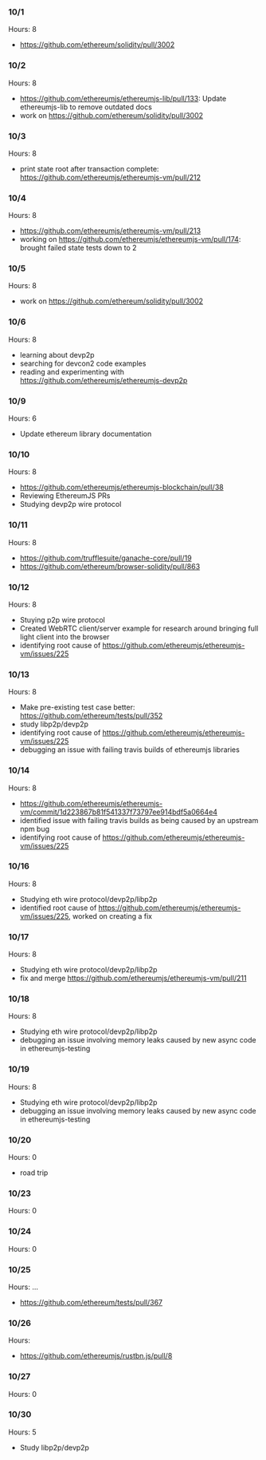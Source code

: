 ### 10/1 
Hours: 8 
 - https://github.com/ethereum/solidity/pull/3002

### 10/2
Hours: 8
 - https://github.com/ethereumjs/ethereumjs-lib/pull/133: Update ethereumjs-lib to remove outdated docs
 - work on https://github.com/ethereum/solidity/pull/3002

### 10/3
Hours: 8
 - print state root after transaction complete: https://github.com/ethereumjs/ethereumjs-vm/pull/212

### 10/4
Hours: 8
 - https://github.com/ethereumjs/ethereumjs-vm/pull/213
 - working on https://github.com/ethereumjs/ethereumjs-vm/pull/174: brought failed state tests down to 2

### 10/5
Hours: 8
 - work on https://github.com/ethereum/solidity/pull/3002

### 10/6
Hours: 8
 - learning about devp2p
 - searching for devcon2 code examples
 - reading and experimenting with https://github.com/ethereumjs/ethereumjs-devp2p

### 10/9
Hours: 6
 - Update ethereum library documentation

### 10/10
Hours: 8
 - https://github.com/ethereumjs/ethereumjs-blockchain/pull/38
 - Reviewing EthereumJS PRs
 - Studying devp2p wire protocol

### 10/11
Hours: 8
 - https://github.com/trufflesuite/ganache-core/pull/19
 - https://github.com/ethereum/browser-solidity/pull/863

### 10/12
Hours: 8
 - Stuying p2p wire protocol
 - Created WebRTC client/server example for research around bringing full light client into the browser
 - identifying root cause of https://github.com/ethereumjs/ethereumjs-vm/issues/225

### 10/13
Hours: 8
 - Make pre-existing test case better: https://github.com/ethereum/tests/pull/352
 - study libp2p/devp2p
 - identifying root cause of https://github.com/ethereumjs/ethereumjs-vm/issues/225
 - debugging an issue with failing travis builds of ethereumjs libraries

### 10/14
Hours: 8
 - https://github.com/ethereumjs/ethereumjs-vm/commit/1d223867b81f541337f73797ee914bdf5a0664e4
 - identified issue with failing travis builds as being caused by an upstream npm bug
 - identifying root cause of https://github.com/ethereumjs/ethereumjs-vm/issues/225

### 10/16
Hours: 8
 - Studying eth wire protocol/devp2p/libp2p
 - identified root cause of https://github.com/ethereumjs/ethereumjs-vm/issues/225, worked on creating a fix

### 10/17
Hours: 8
 - Studying eth wire protocol/devp2p/libp2p
 - fix and merge https://github.com/ethereumjs/ethereumjs-vm/pull/211

### 10/18
Hours: 8
 - Studying eth wire protocol/devp2p/libp2p
 - debugging an issue involving memory leaks caused by new async code in ethereumjs-testing

### 10/19
Hours: 8
 - Studying eth wire protocol/devp2p/libp2p
 - debugging an issue involving memory leaks caused by new async code in ethereumjs-testing

### 10/20
Hours: 0
 - road trip


### 10/23
Hours: 0

### 10/24
Hours: 0

### 10/25
Hours: ...
 - https://github.com/ethereum/tests/pull/367

### 10/26
Hours:
 - https://github.com/ethereumjs/rustbn.js/pull/8

### 10/27
Hours: 0

### 10/30
Hours: 5
 - Study libp2p/devp2p
